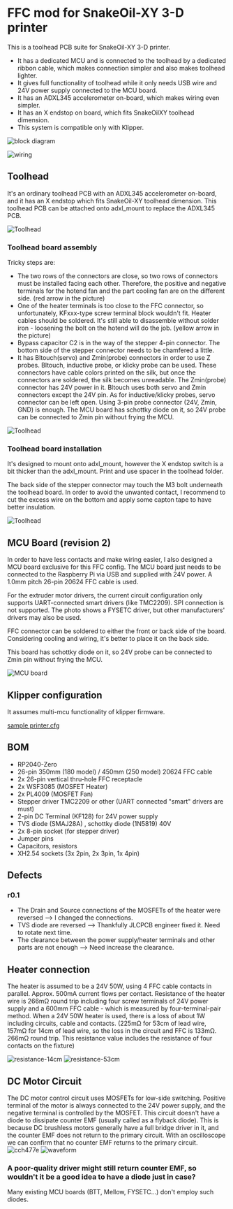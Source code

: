 # FFC mod for SnakeOil-XY 3-D printer

This is a toolhead PCB suite for SnakeOil-XY 3-D printer.
* It has a dedicated MCU and is connected to the toolhead by a dedicated ribbon cable, which makes connection simpler and also makes toolhead lighter.
* It gives full functionality of toolhead while it only needs USB wire and 24V power supply connected to the MCU board.
* It has an ADXL345 accelerometer on-board, which makes wiring even simpler.
* It has an X endstop on board, which fits SnakeOilXY toolhead dimension.
* This system is compatible only with Klipper.

![block diagram](blockdiagram.drawio.svg)

![wiring](images/wiring.jpeg)

## Toolhead

It's an ordinary toolhead PCB with an ADXL345 accelerometer on-board, and it has an X endstop which fits SnakeOil-XY toolhead dimension. This toolhead PCB can be attached onto adxl_mount to replace the ADXL345 PCB.

![Toolhead](images/ffc-toolhead.jpeg)

### Toolhead board assembly

Tricky steps are:

* The two rows of the connectors are close, so two rows of connectors must be installed facing each other. Therefore, the positive and negative terminals for the hotend fan and the part cooling fan are on the different side. (red arrow in the picture)
* One of the heater terminals is too close to the FFC connector, so unfortunately, KFxxx-type screw terminal block wouldn't fit. Heater cables should be soldered.  It's still able to disassemble without solder iron - loosening the bolt on the hotend will do the job. (yellow arrow in the picture)
* Bypass capacitor C2 is in the way of the stepper 4-pin connector. The bottom side of the stepper connector needs to be chamfered a little.
* It has Bltouch(servo) and Zmin(probe) connectors in order to use Z probes. Bltouch, inductive probe, or klicky probe can be used. These connectors have cable colors printed on the silk, but once the connectors are soldered, the silk becomes unreadable. The Zmin(probe) connector has 24V power in it. Bltouch uses both servo and Zmin connectors except the 24V pin. As for inductive/klicky probes, servo connector can be left open. Using 3-pin probe connector (24V, Zmin, GND) is enough.
The MCU board has schottky diode on it, so 24V probe can be connected to Zmin pin without frying the MCU.

![Toolhead](images/toolhead-issues.jpeg)

### Toolhead board installation

It's designed to mount onto adxl_mount, however the X endstop switch is a bit thicker than the adxl_mount. Print and use spacer in the toolhead folder.

The back side of the stepper connector may touch the M3 bolt underneath the toolhead board. In order to avoid the unwanted contact, I recommend to cut the excess wire on the bottom and apply some capton tape to have better insulation.

![Toolhead](images/toolhead-installation.jpeg)

## MCU Board (revision 2)

In order to have less contacts and make wiring easier, I also designed a MCU board exclusive for this FFC config. The MCU board just needs to be connected to the Raspberry Pi via USB and supplied with 24V power. A 1.0mm pitch 26-pin 20624 FFC cable is used.

For the extruder motor drivers, the current circuit configuration only supports UART-connected smart drivers (like TMC2209). SPI connection is not supported. The photo shows a FYSETC driver, but other manufacturers' drivers may also be used.

FFC connector can be soldered to either the front or back side of the board. Considering cooling and wiring, it's better to place it on the back side.

This board has schottky diode on it, so 24V probe can be connected to Zmin pin without frying the MCU.

![MCU board](images/ffc-mcu.jpeg)

## Klipper configuration

It assumes multi-mcu functionality of klipper firmware.

[sample printer.cfg](klipper/sample_printer.cfg)

## BOM

* RP2040-Zero
* 26-pin 350mm (180 model) / 450mm (250 model) 20624 FFC cable
* 2x 26-pin vertical thru-hole FFC receptacle
* 2x WSF3085 (MOSFET Heater)
* 2x PL4009 (MOSFET Fan)
* Stepper driver TMC2209 or other (UART connected "smart" drivers are must)
* 2-pin DC Terminal (KF128) for 24V power supply
* TVS diode (SMAJ28A) , schottky diode (1N5819) 40V
* 2x 8-pin socket (for stepper driver)
* Jumper pins
* Capacitors, resistors
* XH2.54 sockets (3x 2pin, 2x 3pin, 1x 4pin)

## Defects

### r0.1

* The Drain and Source connections of the MOSFETs of the heater were reversed --> I changed the connections.
* TVS diode are reversed --> Thankfully JLCPCB engineer fixed it. Need to rotate next time.
* The clearance between the power supply/heater terminals and other parts are not enough --> Need increase the clearance.

## Heater connection

The heater is assumed to be a 24V 50W, using 4 FFC cable contacts in parallel. Approx. 500mA current flows per contact.
Resistance of the heater wire is 266mΩ round trip including four screw terminals of 24V power supply and a 600mm FFC cable - which is measured by four-terminal-pair method.
When a 24V 50W heater is used, there is a loss of about 1W including circuits, cable and contacts. (225mΩ for 53cm of lead wire, 157mΩ for 14cm of lead wire, so the loss in the circuit and FFC is 133mΩ. 266mΩ round trip. This resistance value includes the resistance of four contacts on the fixture)

![resistance-14cm](images/resistance-14cm.jpeg)
![resistance-53cm](images/resistance-53cm.jpeg)

## DC Motor Circuit

The DC motor control circuit uses MOSFETs for low-side switching. Positive terminal of the motor is always connected to the 24V power supply, and the negative terminal is controlled by the MOSFET. This circuit doesn't have a diode to dissipate counter EMF (usually called as a flyback diode). This is because DC brushless motors generally have a full bridge driver in it, and the counter EMF does not return to the primary circuit. With an oscilloscope we can confirm that no counter EMF returns to the primary circuit.
![cch477e](images/cch477e.jpeg)
![waveform](images/24vfan_switch_wave.jpeg)

### A poor-quality driver might still return counter EMF, so wouldn't it be a good idea to have a diode just in case?
Many existing MCU boards (BTT, Mellow, FYSETC...) don't employ such diodes.

